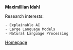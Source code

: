 **Maximillian Idahl**

Research interests:

	- Explainable AI
	- Large Language Models
	- Natural Language Processing

[Homepage](https://scholar.google.com/citations?user=ZI3sz1QAAAAJ&hl=en)
